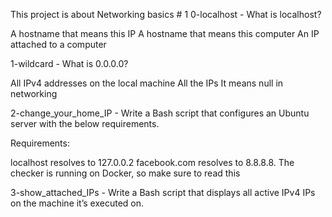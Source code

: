 This project is about Networking basics # 1
0-localhost - What is localhost?

A hostname that means this IP
A hostname that means this computer
An IP attached to a computer

1-wildcard - What is 0.0.0.0?

All IPv4 addresses on the local machine
All the IPs
It means null in networking

2-change_your_home_IP - Write a Bash script that configures an Ubuntu server with the below requirements.

Requirements:

localhost resolves to 127.0.0.2
facebook.com resolves to 8.8.8.8.
The checker is running on Docker, so make sure to read this

3-show_attached_IPs - Write a Bash script that displays all active IPv4 IPs on the machine it’s executed on.

